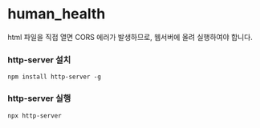 # human_health

html 파일을 직접 열면 CORS 에러가 발생하므로, 웹서버에 올려 실행하여야 합니다.
### http-server 설치
```
npm install http-server -g
```
### http-server 실행
```
npx http-server
```
